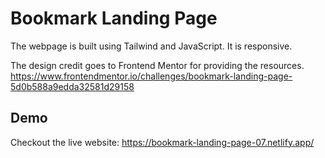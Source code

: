 
# Bookmark Landing Page

The webpage is built using Tailwind and JavaScript. It is responsive.

The design credit goes to Frontend Mentor for providing the resources.
https://www.frontendmentor.io/challenges/bookmark-landing-page-5d0b588a9edda32581d29158



## Demo

Checkout the live website: https://bookmark-landing-page-07.netlify.app/

